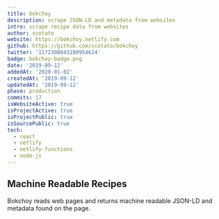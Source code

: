 ```yaml
---
title: bokchoy
description: scrape JSON-LD and metadata from websites
intro: scrape recipe data from websites
author: scotato
website: https://bokchoy.netlify.com
github: https://github.com/scotato/bokchoy
twitter: '1172308843100954624'
badge: bokchoy-badge.png
date: '2019-09-12'
addedAt: '2020-01-02'
createdAt: '2019-09-12'
updatedAt: '2019-09-12'
phase: production
commits: 17
isWebsiteActive: true
isProjectActive: true
isProjectPublic: true
isSourcePublic: true
tech: 
  - react
  - netlify
  - netlify-functions
  - node-js
---
```


## Machine Readable Recipes
Bokchoy reads web pages and returns machine readable JSON-LD and metadata found on the page.
